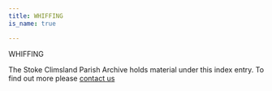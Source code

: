 ```yaml
---
title: WHIFFING
is_name: true

---
```


WHIFFING


The Stoke Climsland Parish Archive holds material under this index entry. To find out more please [contact us](/contact/)
